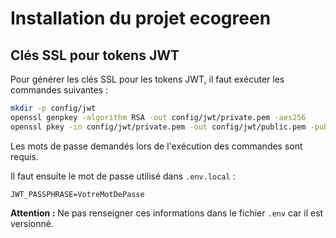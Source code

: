 # Installation du projet ecogreen

## Clés SSL pour tokens JWT

Pour générer les clés SSL pour les tokens JWT, il faut exécuter les commandes suivantes :

```bash
mkdir -p config/jwt
openssl genpkey -algorithm RSA -out config/jwt/private.pem -aes256
openssl pkey -in config/jwt/private.pem -out config/jwt/public.pem -pubout
```

Les mots de passe demandés lors de l'exécution des commandes sont requis.

Il faut ensuite le mot de passe utilisé dans `.env.local` :

```dotenv
JWT_PASSPHRASE=VotreMotDePasse
```

**Attention :** Ne pas renseigner ces informations dans le fichier `.env` car il est versionné.